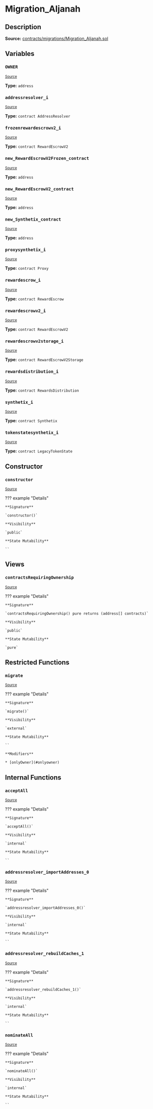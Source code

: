 # Migration_Aljanah

## Description

**Source:** [contracts/migrations/Migration_Aljanah.sol](https://github.com/Synthetixio/synthetix/tree/v2.100.2-alpha/contracts/migrations/Migration_Aljanah.sol)

## Variables

### `OWNER`

<sub>[Source](https://github.com/Synthetixio/synthetix/tree/v2.100.2-alpha/contracts/migrations/Migration_Aljanah.sol#L21)</sub>

**Type:** `address`

### `addressresolver_i`

<sub>[Source](https://github.com/Synthetixio/synthetix/tree/v2.100.2-alpha/contracts/migrations/Migration_Aljanah.sol#L28)</sub>

**Type:** `contract AddressResolver`

### `frozenrewardescrowv2_i`

<sub>[Source](https://github.com/Synthetixio/synthetix/tree/v2.100.2-alpha/contracts/migrations/Migration_Aljanah.sol#L44)</sub>

**Type:** `contract RewardEscrowV2`

### `new_RewardEscrowV2Frozen_contract`

<sub>[Source](https://github.com/Synthetixio/synthetix/tree/v2.100.2-alpha/contracts/migrations/Migration_Aljanah.sol#L57)</sub>

**Type:** `address`

### `new_RewardEscrowV2_contract`

<sub>[Source](https://github.com/Synthetixio/synthetix/tree/v2.100.2-alpha/contracts/migrations/Migration_Aljanah.sol#L55)</sub>

**Type:** `address`

### `new_Synthetix_contract`

<sub>[Source](https://github.com/Synthetixio/synthetix/tree/v2.100.2-alpha/contracts/migrations/Migration_Aljanah.sol#L53)</sub>

**Type:** `address`

### `proxysynthetix_i`

<sub>[Source](https://github.com/Synthetixio/synthetix/tree/v2.100.2-alpha/contracts/migrations/Migration_Aljanah.sol#L30)</sub>

**Type:** `contract Proxy`

### `rewardescrow_i`

<sub>[Source](https://github.com/Synthetixio/synthetix/tree/v2.100.2-alpha/contracts/migrations/Migration_Aljanah.sol#L34)</sub>

**Type:** `contract RewardEscrow`

### `rewardescrowv2_i`

<sub>[Source](https://github.com/Synthetixio/synthetix/tree/v2.100.2-alpha/contracts/migrations/Migration_Aljanah.sol#L42)</sub>

**Type:** `contract RewardEscrowV2`

### `rewardescrowv2storage_i`

<sub>[Source](https://github.com/Synthetixio/synthetix/tree/v2.100.2-alpha/contracts/migrations/Migration_Aljanah.sol#L39)</sub>

**Type:** `contract RewardEscrowV2Storage`

### `rewardsdistribution_i`

<sub>[Source](https://github.com/Synthetixio/synthetix/tree/v2.100.2-alpha/contracts/migrations/Migration_Aljanah.sol#L36)</sub>

**Type:** `contract RewardsDistribution`

### `synthetix_i`

<sub>[Source](https://github.com/Synthetixio/synthetix/tree/v2.100.2-alpha/contracts/migrations/Migration_Aljanah.sol#L46)</sub>

**Type:** `contract Synthetix`

### `tokenstatesynthetix_i`

<sub>[Source](https://github.com/Synthetixio/synthetix/tree/v2.100.2-alpha/contracts/migrations/Migration_Aljanah.sol#L32)</sub>

**Type:** `contract LegacyTokenState`

## Constructor

### `constructor`

<sub>[Source](https://github.com/Synthetixio/synthetix/tree/v2.100.2-alpha/contracts/migrations/Migration_Aljanah.sol#L59)</sub>

??? example "Details"

    **Signature**

    `constructor()`

    **Visibility**

    `public`

    **State Mutability**

    ``

## Views

### `contractsRequiringOwnership`

<sub>[Source](https://github.com/Synthetixio/synthetix/tree/v2.100.2-alpha/contracts/migrations/Migration_Aljanah.sol#L61)</sub>

??? example "Details"

    **Signature**

    `contractsRequiringOwnership() pure returns (address[] contracts)`

    **Visibility**

    `public`

    **State Mutability**

    `pure`

## Restricted Functions

### `migrate`

<sub>[Source](https://github.com/Synthetixio/synthetix/tree/v2.100.2-alpha/contracts/migrations/Migration_Aljanah.sol#L74)</sub>

??? example "Details"

    **Signature**

    `migrate()`

    **Visibility**

    `external`

    **State Mutability**

    ``

    **Modifiers**

    * [onlyOwner](#onlyowner)

## Internal Functions

### `acceptAll`

<sub>[Source](https://github.com/Synthetixio/synthetix/tree/v2.100.2-alpha/contracts/migrations/Migration_Aljanah.sol#L106)</sub>

??? example "Details"

    **Signature**

    `acceptAll()`

    **Visibility**

    `internal`

    **State Mutability**

    ``

### `addressresolver_importAddresses_0`

<sub>[Source](https://github.com/Synthetixio/synthetix/tree/v2.100.2-alpha/contracts/migrations/Migration_Aljanah.sol#L120)</sub>

??? example "Details"

    **Signature**

    `addressresolver_importAddresses_0()`

    **Visibility**

    `internal`

    **State Mutability**

    ``

### `addressresolver_rebuildCaches_1`

<sub>[Source](https://github.com/Synthetixio/synthetix/tree/v2.100.2-alpha/contracts/migrations/Migration_Aljanah.sol#L135)</sub>

??? example "Details"

    **Signature**

    `addressresolver_rebuildCaches_1()`

    **Visibility**

    `internal`

    **State Mutability**

    ``

### `nominateAll`

<sub>[Source](https://github.com/Synthetixio/synthetix/tree/v2.100.2-alpha/contracts/migrations/Migration_Aljanah.sol#L113)</sub>

??? example "Details"

    **Signature**

    `nominateAll()`

    **Visibility**

    `internal`

    **State Mutability**

    ``

